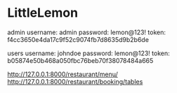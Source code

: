 # LittleLemon

admin
username: admin
password: lemon@123!
token: f4cc3650e4da17c9f52c9074fb7d8635d9b2b6de

users
username: johndoe
password: lemon@123!
token: b05874e50b468a050fbc76beb70f38078484a665

http://127.0.0.1:8000/restaurant/menu/
http://127.0.0.1:8000/restaurant/booking/tables
